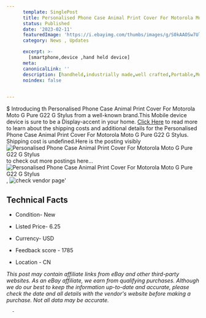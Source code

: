 ```yaml
---
      template: SinglePost
      title: Personalised Phone Case Animal Print Cover For Motorola Moto G Pure G22 G Stylus
      status: Published
      date: '2023-02-11'
      featuredImage: 'https://i.ebayimg.com/thumbs/images/g/S0kAAOSw7Ulioczw/s-l225.jpg'
      category: News , Updates

      excerpt: >-
        [smartphone,device ,hand held device]
      meta:
      canonicalLink: ''
      description: [handheld,industrially made,well crafted,Portable,Mobile,Compact,Convenient,Lightweight,Maneuverable,Man-portable,Miniature,Carriable,Hand-held,Light,Holdable,Transportable,Mobile device,Pocket-sized,On-the-go,Wireless,Cordless,Compact size,Convenient size, smartphone,device ,hand held device]
      noindex: false
      

---
```

$
      Introducing th Personalised Phone Case Animal Print Cover For Motorola Moto G Pure G22 G Stylus from a well-known brand.This Mobile device device  is sure to be a Display-accent in your home. [Click Here](https://www.ebay.com/itm/314030330987?hash=item491daa946b%3Ag%3AS0kAAOSw7Ulioczw&mkevt=1&mkcid=1&mkrid=711-53200-19255-0&campid=%253CePNCampaignId%253E&customid=%253CreferenceId%253E&toolid=10049) to read more to learn about the shipping costs and additional details for the Personalised Phone Case Animal Print Cover For Motorola Moto G Pure G22 G Stylus. Shipping cost is undefined.Here is the posting visibly ![Personalised Phone Case Animal Print Cover For Motorola Moto G Pure G22 G Stylus](https://i.ebayimg.com/thumbs/images/g/S0kAAOSw7Ulioczw/s-l225.jpg) to check out more postings here... ![Personalised Phone Case Animal Print Cover For Motorola Moto G Pure G22 G Stylus](https://i.ebayimg.com/images/g/S0kAAOSw7Ulioczw/s-l1600.jpg), ![check vendor page](https://origin-galleryplus.ebayimg.com/ws/web/314030330987_2_0_1/225x225.jpg,https://origin-galleryplus.ebayimg.com/ws/web/314030330987_3_0_1/225x225.jpg,https://origin-galleryplus.ebayimg.com/ws/web/314030330987_4_0_1/225x225.jpg,https://origin-galleryplus.ebayimg.com/ws/web/314030330987_5_0_1/225x225.jpg,https://origin-galleryplus.ebayimg.com/ws/web/314030330987_6_0_1/225x225.jpg,https://origin-galleryplus.ebayimg.com/ws/web/314030330987_7_0_1/225x225.jpg,https://origin-galleryplus.ebayimg.com/ws/web/314030330987_8_0_1/225x225.jpg,https://origin-galleryplus.ebayimg.com/ws/web/314030330987_9_0_1/225x225.jpg,https://origin-galleryplus.ebayimg.com/ws/web/314030330987_10_0_1/225x225.jpg,https://origin-galleryplus.ebayimg.com/ws/web/314030330987_11_0_1/225x225.jpg,https://origin-galleryplus.ebayimg.com/ws/web/314030330987_12_0_1/225x225.jpg)'

      

 ## Technical Facts 



     
      

 - Condition- New 


      

 - Listed Price- 6.25 


      

 - Currency- USD 


      

 - Feedback score - 1785 


      

 - Location - CN 


      
      

 *_This post may contain affiliate links from eBay and other third-party websites. As an eBay affiliate, we earn from qualifying purchases. Although we do our best to keep the information up-to-date and accurate, please check the date and all details with the vendor's website before making a purchase. Not all data may be accurate._*




      -
